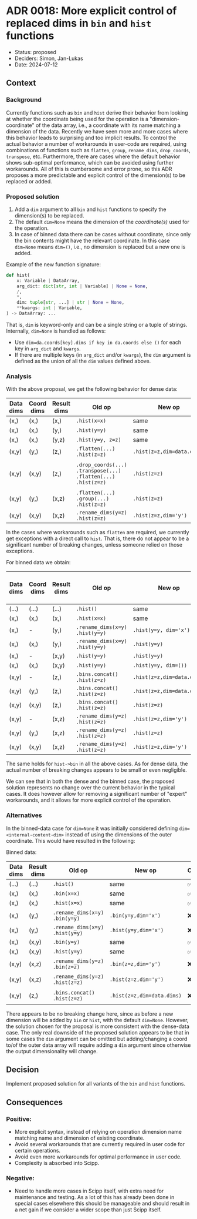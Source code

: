 # ADR 0018: More explicit control of replaced dims in `bin` and `hist` functions

-   Status: proposed
-   Deciders: Simon, Jan-Lukas
-   Date: 2024-07-12

## Context

### Background

Currently functions such as `bin` and `hist` derive their behavior from looking at whether the coordinate being used for the operation is a "dimension-coordinate" of the data array, i.e., a coordinate with its name matching a dimension of the data.
Recently we have seen more and more cases where this behavior leads to surprising and too implicit results.
To control the actual behavior a number of workarounds in user-code are required, using combinations of functions such as `flatten`, `group`, `rename_dims`, `drop_coords`, `transpose`, etc.
Furthermore, there are cases where the default behavior shows sub-optimal performance, which can be avoided using further workarounds.
All of this is cumbersome and error prone, so this ADR proposes a more predictable and explicit control of the dimension(s) to be replaced or added.

### Proposed solution

1. Add a `dim` argument to all `bin` and `hist` functions to specify the dimension(s) to be replaced.
2. The default `dim=None` means the dimension of the *coordinate(s)* used for the operation.
3. In case of binned data there can be cases without coordinate, since only the bin contents might have the relevant coordinate.
   In this case `dim=None` means `dim=()`, i.e., no dimension is replaced but a new one is added.

Example of the new function signature:

```python
def hist(
    x: Variable | DataArray,
    arg_dict: dict[str, int | Variable] | None = None,
    /,
    *,
    dim: tuple[str, ...] | str | None = None,
    **kwargs: int | Variable,
) -> DataArray: ...
```

That is, `dim` is keyword-only and can be a single string or a tuple of strings.
Internally, `dim=None` is handled as follows:

- Use `dim=da.coords[key].dims if key in da.coords else ()` for each key in `arg_dict` and `kwargs`.
- If there are multiple keys (in `arg_dict` and/or `kwargs`), the `dim` argument is defined as the union of all the `dim` values defined above.

### Analysis

With the above proposal, we get the following behavior for dense data:

| Data dims | Coord dims | Result dims | Old op | New op | Change | Comments (old op) |
|-----------|------------|-------------|--------|--------|------------|----------|
| (x,)      | (x,)       | (x,)    | `.hist(x=x)`       | same |&#x2705;|          |
| (x,)      | (x,)       | (y,)    | `.hist(y=y)`       | same |&#x2705;|          |
| (x,)      | (x,)       | (y,z)   | `.hist(y=y, z=z)`  | same |&#x2705;|          |
| (x,y)     | (y,)       | (z,)    | `.flatten(...)`<br>`.hist(z=z)` | `.hist(z=z,dim=data.dims)` |&#x274c;|          |
| (x,y)     | (x,y)      | (z,)    | `.drop_coords(...)`<br>`.transpose(...)`<br>`.flatten(...)`<br>`.hist(z=z)`       | `.hist(z=z)` |&#x274c;| can also `hist(...).sum(...)` but has memory problems |
| (x,y)     | (y,)       | (x,z)   | `.flatten(...)`<br>`.group(...)`<br>`.hist(z=z)` | `.hist(z=z)` |&#x274c;|          |
| (x,y)     | (x,y)      | (x,z)   | `.rename_dims(y=z)`<br>`.hist(z=z)` | `.hist(z=z,dim='y')` |&#x274c;|          |

In the cases where workarounds such as `flatten` are required, we currently get exceptions with a direct call to `hist`.
That is, there do not appear to be a significant number of breaking changes, unless someone relied on those exceptions.

For binned data we obtain:

| Data dims | Coord dims | Result dims | Old op | New op | Change | Consistent with dense case |
|-----------|------------|-------------|--------|--------|------------|----------|
| (...)     | (...)      | (...) | `.hist()`     | same |&#x2705;| -    |
| (x,)      | (x,)       | (x,)  | `.hist(x=x)`   | same |&#x2705;| &#x2705;    |
| (x,)      | -          | (y,)  | `.rename_dims(x=y)`<br>`.hist(y=y)` | `.hist(y=y, dim='x')` |&#x274c;| - |
| (x,)      | (x,)       | (y,)  | `.rename_dims(x=y)`<br>`.hist(y=y)` | `.hist(y=y)` |&#x274c;|&#x2705;|
| (x,)      | -          | (x,y) | `.hist(y=y)`  | `.hist(y=y)` |&#x2705;|-     |
| (x,)      | (x,)       | (x,y) | `.hist(y=y)`  | `.hist(y=y, dim=())` |&#x274c;|&#x2705;     |
| (x,y)     | -          | (z,)  | `.bins.concat()`<br>`.hist(z=z)`    | `.hist(z=z,dim=data.dims)` |&#x274c;|- |
| (x,y)     | (y,)       | (z,)  | `.bins.concat()`<br>`.hist(z=z)`    | `.hist(z=z,dim=data.dims)` |&#x274c;|&#x2705; |
| (x,y)     | (x,y)      | (z,)  | `.bins.concat()`<br>`.hist(z=z)`    | `.hist(z=z)` |&#x274c;|&#x2705; |
| (x,y)     | -          | (x,z) | `.rename_dims(y=z)`<br>`.hist(z=z)` | `.hist(z=z,dim='y')` |&#x274c;|- |
| (x,y)     | (y,)       | (x,z) | `.rename_dims(y=z)`<br>`.hist(z=z)` | `.hist(z=z)` |&#x274c;|&#x2705; |
| (x,y)     | (x,y)      | (x,z) | `.rename_dims(y=z)`<br>`.hist(z=z)` | `.hist(z=z,dim='y')` |&#x274c;|&#x2705; |

The same holds for `hist->bin` in all the above cases.
As for dense data, the actual number of breaking changes appears to be small or even negligible.

We can see that in both the dense and the binned case, the proposed solution represents no change over the current behavior in the typical cases.
It does however allow for removing a significant number of "expert" workarounds, and it allows for more explicit control of the operation.

### Alternatives

In the binned-data case for `dim=None` it was initially considered defining `dim=<internal-content-dim>` instead of using the dimensions of the outer coordinate.
This would have resulted in the following:

Binned data:

| Data dims | Result dims | Old op | New op | Change | Comments (old op) |
|-----------|-------------|--------|--------|------------|----------|
| (...) | (...) | `.hist()`     | same |&#x2705;|     | |
| (x,)  | (x,)  | `.bin(x=x)`   | same |&#x2705;|     | |
| (x,)  | (x,)  | `.hist(x=x)`   | same |&#x2705;|     | |
| (x,)  | (y,)  | `.rename_dims(x=y)`<br>`.bin(y=y)`  | `.bin(y=y,dim='x')` |&#x274c;| Or use `.bin(y=y).bins.concat('x')` |
| (x,)  | (y,)  | `.rename_dims(x=y)`<br>`.hist(y=y)` | `.hist(y=y,dim='x')` |&#x274c;| Or use `.hist(y=y).sum('x')` |
| (x,)  | (x,y) | `.bin(y=y)`   | same |&#x2705;|     | |
| (x,)  | (x,y) | `.hist(y=y)`  | same |&#x2705;|     | |
| (x,y) | (x,z) | `.rename_dims(y=z)`<br>`.bin(z=z)`  | `.bin(z=z,dim='y')` |&#x274c;| Or use `.bin(z=z).bins.concat('y')` |
| (x,y) | (x,z) | `.rename_dims(y=z)`<br>`.hist(z=z)` | `.hist(z=z,dim='y')` |&#x274c;| Or use `.bins.concat('y').hist(z=z)` |
| (x,y) | (z,)  | `.bins.concat()`<br>`.hist(z=z)`    | `.hist(z=z,dim=data.dims)` |&#x274c;| need extra tricks for multithreading |

There appears to be no breaking change here, since as before a new dimension will be added by `bin` or `hist`, with the default `dim=None`.
However, the solution chosen for the proposal is more consistent with the dense-data case.
The only real downside of the proposed solution appears to be that in some cases the `dim` argument can be omitted but adding/changing a coord to/of the outer data array will require adding a `dim` argument since otherwise the output dimensionality will change.

## Decision

Implement proposed solution for all variants of the `bin` and `hist` functions.

## Consequences

### Positive:

- More explicit syntax, instead of relying on operation dimension name matching name and dimension of existing coordinate.
- Avoid several workarounds that are currently required in user code for certain operations.
- Avoid even more workarounds for optimal performance in user code.
- Complexity is absorbed into Scipp.

### Negative:

- Need to handle more cases in Scipp itself, with extra need for maintenance and testing.
  As a lot of this has already been done in special cases elsewhere this should be manageable and should result in a net gain if we consider a wider scope than just Scipp itself.
